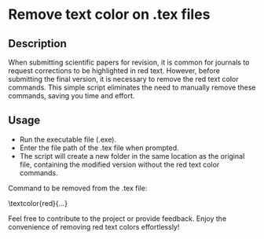 # Remove text color on .tex files

## Description
When submitting scientific papers for revision, it is common for journals to request corrections to be highlighted in red text. However, before submitting the final version, it is necessary to remove the red text color commands. This simple script eliminates the need to manually remove these commands, saving you time and effort.

## Usage
- Run the executable file (.exe).
- Enter the file path of the .tex file when prompted.
- The script will create a new folder in the same location as the original file, containing the modified version without the red text color commands.

Command to be removed from the .tex file:

\textcolor{red}{...}

Feel free to contribute to the project or provide feedback. Enjoy the convenience of removing red text colors effortlessly!
